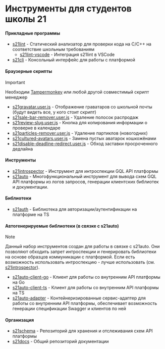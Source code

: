 # Инструменты для студентов школы 21

#### Прикладные программы

- [s21lint](https://github.com/s21toolkit/s21lint) - Статический анализатор для проверки кода на C/C++ на соответствие школьным требованиям
  - [s21lint-vscode](https://github.com/s21toolkit/s21lint-vscode) - Интеграция s21lint в VSCode
- [s21cli](https://github.com/s21toolkit/s21cli) - Консольный интерфейс для работы с платформой

#### Браузерные скрипты

> [!IMPORTANT]  
> Необходим [Tampermonkey](https://www.tampermonkey.net) или любой другой совместимый скрипт менеджер

- [s21gravatar.user.js](https://update.greasyfork.org/scripts/482418/s21gravatar.user.js) - Отображение граватаров со школьной почты (будут видеть все, у кого стоит скрипт)
- [s21sale-bar-remover.user.js](https://greasyfork.org/scripts/457634-s21-salebarremover/code/S21%20SaleBarRemover.user.js) - Удаление полосок распродаж
- [s21review-slug.user.js](https://gist.github.com/EnergoStalin/87da333846b831083ed7bb96adcee01a/raw/s21ReviewSlug.user.js) - Кнопка для копирования информации о проверке в календаре
- [s21particles-remover.user.js](https://gist.github.com/EnergoStalin/2ba9d4d4379a47303a06900f5bd42405/raw/s21ParticlesRemover.user.js) - Удаление партиклов (новогодних)
- [s21cultured-avatars.user.js](https://greasyfork.org/scripts/458785-s21-culturedavatars/code/S21%20CulturedAvatars.user.js) - Замена пустых аватарок кошкожёнами
- [s21disable-deadline-redirect.user.js](https://gist.github.com/EnergoStalin/333d2167626fe96c500a7797103c69b8/raw/s21DisableDeadlineRedirect.user.js) - Обход заставки просроченного дедлайна

#### Инструменты

- [s21introspector](https://github.com/s21toolkit/s21introspector) - Инструмент для интроспекции GQL API платформы
- [s21auto](https://github.com/s21toolkit/s21auto) - Многофункциональный инструмент для вывода схем GQL API платформы из логов запросов, генерации клиентских библиотек и документации.

#### Библиотеки

- [s21auth](https://github.com/s21toolkit/s21auth) - Библиотека для авторизации/аутентификации на платформе на TS

#### Автогенерируемые библиотеки (в связке с s21auto)

> [!NOTE]
> Данный набор инструментов создан для работы в связке с s21auto.
> Они позволяют обходить запрет интроспекции и генерировать библиотеки на основе образцов коммуникации с платформой.
> Если есть возможность использовать интроспекцию - лучше использовать (см. [s21introspector](https://github.com/s21toolkit/s21introspector)).

- [s21auto-client-go](https://github.com/s21toolkit/s21auto-client-go) - Клиент для работы со внутренним API платформы на Go
- [s21auto-client-ts](https://github.com/s21toolkit/s21auto-client-ts) - Клиент для работы со внутренним API платформы на TS
- [s21auto-adapter](https://github.com/s21toolkit/s21auto-adapter) - Контейнеризированные сервис-адаптер для работы со внутренним API платформы, обеспечивает возможность генерации спецификации Swagger и клиентов по ней

#### Организация

- [s21schema](https://github.com/s21toolkit/s21schema) - Репозиторий для хранения и отслеживания схем API платформы
- [s21docs](https://github.com/s21toolkit/s21docs) - Общий репозиторий документации
